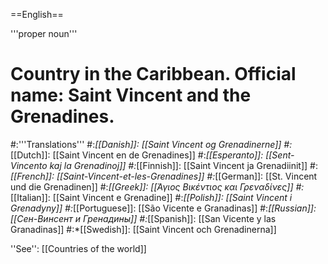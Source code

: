 ==English==

'''proper noun'''

# Country in the Caribbean. Official name: Saint Vincent and the Grenadines.
#:'''Translations'''
#:*[[Danish]]: [[Saint Vincent og Grenadinerne]]
#:*[[Dutch]]: [[Saint Vincent en de Grenadines]]
#:*[[Esperanto]]: [[Sent-Vincento kaj la Grenadinoj]]
#:*[[Finnish]]: [[Saint Vincent ja Grenadiinit]]
#:*[[French]]: [[Saint-Vincent-et-les-Grenadines]]
#:*[[German]]: [[St. Vincent und die Grenadinen]]
#:*[[Greek]]: [[Άγιος Βικέντιος και Γρεναδίνες]]
#:*[[Italian]]: [[Saint Vincent e Grenadine]]
#:*[[Polish]]: [[Saint Vincent i Grenadyny]]
#:*[[Portuguese]]: [[São Vicente e Granadinas]]
#:*[[Russian]]: [[Сен-Винсент и Гренадины]]
#:*[[Spanish]]: [[San Vicente y las Granadinas]]
#:*[[Swedish]]: [[Saint Vincent och Grenadinerna]]

''See'': [[Countries of the world]]